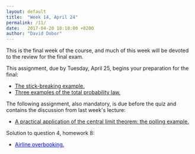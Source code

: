 ```yaml
---
layout: default
title:  "Week 14, April 24"
permalink: /11/
date:   2017-04-20 10:10:00 +0200
author: "David Dobor"
---
```


This is the final week of the course, and much of this week will be devoted to the review for the final exam.

This assignment, due by Tuesday, April 25, begins your preparation for the final:

<ul>
  <li><a href="11/StickBreakingExample.pdf">The stick-breaking example.</a></li>
  <li><a href="11/TotalExpectationThm.pdf">Three examples of the total probability law.</a></li>
</ul>

The following assignment, also mandatory, is due before the quiz and contains the discussion from last week's lecture:
<ul>
  <li><a href="11/PollingExample.pdf">A practical application of the central limit theorem: the polling example.</a></li>
</ul>

Solution to question 4, homework 8:
<ul>
  <li><a href="https://github.com/david-dobor/2033-Spring-17/tree/master/Recitations/7/AirlineOverbookingExample.ipynb" style="color: blue">Airline overbooking.</a></li>
</ul>



